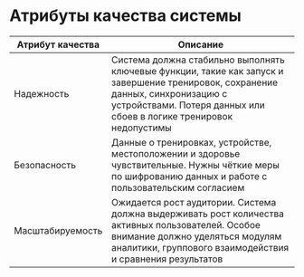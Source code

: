 # Атрибуты качества системы

| Атрибут качества | Описание |
| - | - |
| Надежность | Система должна стабильно выполнять ключевые функции, такие как запуск и завершение тренировок, сохранение данных, синхронизацию с устройствами.  Потеря данных или сбоев в логике тренировок недопустимы |
| Безопасность | Данные о тренировках, устройстве, местоположении и здоровье чувствительные. Нужны чёткие меры по шифрованию данных и работе с пользовательским согласием|
| Масштабируемость | Ожидается рост аудитории. Система должна выдерживать рост количества активных пользователей. Особое внимание должно уделяться модулям аналитики, группового взаимодействия и сравнения результатов |

